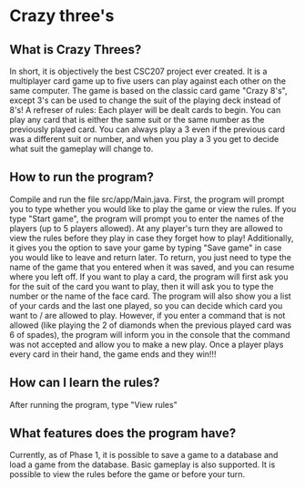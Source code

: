 # Crazy three's
## What is Crazy Threes?
In short, it is objectively the best CSC207 project ever created.
It is a multiplayer card game up to five users can play against each other on the same computer. The game is based on the classic card game "Crazy 8's", except 3's can be used to change the suit of the playing deck instead of 8's!
A refreser of rules:
Each player will be dealt cards to begin.
You can play any card that is either the same suit or the same number as the previously played card.
You can always play a 3 even if the previous card was a different suit or number, and when you play a 3 you get to decide what suit the gameplay will change to.
## How to run the program?
Compile and run the file src/app/Main.java.
First, the program will prompt you to type whether you would like to play the game or view the rules.
If you type "Start game", the program will prompt you to enter the names of the players (up to 5 players allowed).
At any player's turn they are allowed to view the rules before they play in case they forget how to play!
Additionally, it gives you the option to save your game by typing "Save game" in case you would like to leave and return later.
To return, you just need to type the name of the game that you entered when it was saved, and you can resume where you left off.
If you want to play a card, the program will first ask you for the suit of the card you want to play, then it will ask you to type the number or the name of the face card.
The program will also show you a list of your cards and the last one played, so you can decide which card you want to / are allowed to play.
However, if you enter a command that is not allowed (like playing the 2 of diamonds when the previous played card was 6 of spades), the program will inform you in the console that the command was not accepted and allow you to make a new play.
Once a player plays every card in their hand, the game ends and they win!!!
## How can I learn the rules?
After running the program, type "View rules"
## What features does the program have?
Currently, as of Phase 1, it is possible to save a game to a database
and load a game from the database. Basic gameplay is also supported.
It is possible to view the rules before the game or before your turn.
